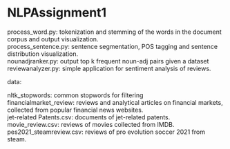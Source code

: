 # NLPAssignment1  
 
process_word.py: tokenization and stemming of the words in the document corpus and output visualization.   
process_sentence.py: sentence segmentation, POS tagging and sentence distribution visualization.  
nounadjranker.py: output top k frequent noun-adj pairs given a dataset  
reviewanalyzer.py: simple application for sentiment analysis of reviews.  

data:  

nltk_stopwords: common stopwords for filtering  
financialmarket_review: reviews and analytical articles on financial markets, collected from popular financial news websites.  
jet-related Patents.csv: documents of jet-related patents.  
movie_review.csv: reviews of movies collected from IMDB.  
pes2021_steamreview.csv: reviews of pro evolution soccer 2021 from steam.  
